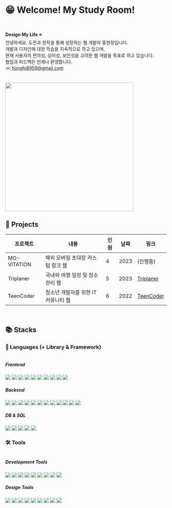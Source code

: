 # 😁 Welcome! My Study Room!

<br>

<b>Design My Life ⭐</b><br>
안녕하세요. 도전과 창작을 통해 성장하는 웹 개발자 홍현정입니다.<br>
개발과 디자인에 대한 학습을 지속적으로 하고 있으며,<br>
현재 사용자의 편의성, 심미성, 보안성을 고려한 웹 개발을 목표로 하고 있습니다.<br>
협업과 피드백은 언제나 환영합니다.<br>
✉️ honghj8959@gmail.com

<br>

<img src="https://github-readme-stats.vercel.app/api?username=ho-ong&show_icons=true&theme=radical)](https://github.com/ho-ong/github-readme-stats" style="width: 400" />

<br>

## 📁 Projects

| 프로젝트 | 내용 | 인원 | 날짜 | 링크 |
|---|---|---|---|---|
| MO-VITATION | 해외 모바일 초대장 커스텀 링크 웹 | 4 | 2023 | (진행중) |
| Triplaner | 국내외 여행 일정 및 장소 관리 웹 | 5 | 2023 | [Triplaner](https://github.com/ho-ong/triplaner-project) |
| TeenCoder | 청소년 개발자를 위한 IT 커뮤니티 웹 | 6 | 2022 | [TeenCoder](https://github.com/ho-ong/teencoder-project) |

<br>

## 📚 Stacks

### 💬 Languages (+ Library & Framework)
<div style="display: inline-block">
 <!-- Frontend -->
 <h5>Frontend</h5>
 <img src="https://img.shields.io/badge/HTML-E34F26?style=flat&logo=HTML5&logoColor=white" />
 <img src="https://img.shields.io/badge/CSS-1572B6?style=flat&logo=CSS3&logoColor=white" />
 <img src="https://img.shields.io/badge/Sass-CC6699?style=flat&logo=Sass&logoColor=white" />
 <img src="https://img.shields.io/badge/JavaScript-F7DF1E?style=flat&logo=JavaScript&logoColor=white" />
 <img src="https://img.shields.io/badge/jQuery-0769AD?style=flat&logo=jQuery&logoColor=white" />
 <img src="https://img.shields.io/badge/Bootstrap-7952B3?style=flat&logo=Bootstrap&logoColor=white" />
 <img src="https://img.shields.io/badge/Svelte-FF3E00?style=flat&logo=Svelte&logoColor=white" />
 <img src="https://img.shields.io/badge/Vue.js-4FC08D?style=flat&logo=Vue.js&logoColor=white" />
 <img src="https://img.shields.io/badge/React.js-61DAFB?style=flat&logo=React&logoColor=white" />
 <img src="https://img.shields.io/badge/Redux-764ABC?style=flat&logo=Redux&logoColor=white" />
 <!-- Backend -->
 <h5>Backend</h5>
 <img src="https://img.shields.io/badge/Java-007396?style=flat&logo=coffeescript&logoColor=white" />
 <img src="https://img.shields.io/badge/Spring-6DB33F?style=flat&logo=Spring&logoColor=white" />
 <img src="https://img.shields.io/badge/SpringBoot-6DB33F?style=flat&logo=SpringBoot&logoColor=white" />
 <img src="https://img.shields.io/badge/Node.js-339933?style=flat&logo=Node.js&logoColor=white" />
 <img src="https://img.shields.io/badge/Python-3776AB?style=flat&logo=Python&logoColor=white" />
 <img src="https://img.shields.io/badge/Flask-000000?style=flat&logo=Flask&logoColor=white" />
 <img src="https://img.shields.io/badge/R-276DC3?style=flat&logo=R&logoColor=white" />
 <img src="https://img.shields.io/badge/MyBatis-000000?style=flat&logo=Fluentd&logoColor=white" />
 <img src="https://img.shields.io/badge/Maven-C71A36?style=flat&logo=ApacheMaven&logoColor=white" />
 <img src="https://img.shields.io/badge/Gradle-02303A?style=flat&logo=Gradle&logoColor=white" />
 <img src="https://img.shields.io/badge/Tomcat-F8DC75?style=flat&logo=ApacheTomcat&logoColor=white" />
 <img src="https://img.shields.io/badge/Linux-FCC624?style=flat&logo=Linux&logoColor=white" />
 <!-- DB & SQL -->
 <h5>DB & SQL</h5>
 <img src="https://img.shields.io/badge/OracleSQL-F80000?style=flat&logo=Oracle&logoColor=white" />
 <img src="https://img.shields.io/badge/MySQL-4479A1?style=flat&logo=MySQL&logoColor=white" />
 <img src="https://img.shields.io/badge/PostgreSQL-4169E1?style=flat&logo=PostgreSQL&logoColor=white" />
 <img src="https://img.shields.io/badge/MongoDB-47A248?style=flat&logo=MongoDB&logoColor=white" />
 <img src="https://img.shields.io/badge/Firebase-FFCA28?style=flat&logo=Firebase&logoColor=white" />
</div>

<br>

### 🛠 Tools
<div style="display: inline-block">
 <!-- Development Tools -->
 <h5>Development Tools</h5>
 <img src="https://img.shields.io/badge/IntelliJ%20IDEA-000000?style=flat&logo=IntelliJIDEA&logoColor=white" />
 <img src="https://img.shields.io/badge/PyCharm-000000?style=flat&logo=PyCharm&logoColor=white" />
 <img src="https://img.shields.io/badge/Eclipse-2C2255?style=flat&logo=EclipseIDE&logoColor=white" />
 <img src="https://img.shields.io/badge/Visual%20Studio%20Code-007ACC?style=flat&logo=VisualStudioCode&logoColor=white" />
 <img src="https://img.shields.io/badge/RStudio-75AADB?style=flat&logo=RStudio&logoColor=white" />
 <img src="https://img.shields.io/badge/Anaconda-44A833?style=flat&logo=Anaconda&logoColor=white" />
 <img src="https://img.shields.io/badge/Postman-FF6C37?style=flat&logo=Postman&logoColor=white" />
 <img src="https://img.shields.io/badge/FileZilla-BF0000?style=flat&logo=FileZilla&logoColor=white" />
 <img src="https://img.shields.io/badge/GitHub-181717?style=flat&logo=GitHub&logoColor=white" />
 <!-- Design Tools -->
 <h5>Design Tools</h5>
 <img src="https://img.shields.io/badge/Figma-F24E1E?style=flat&logo=Figma&logoColor=white" />
 <img src="https://img.shields.io/badge/InVision-FF3366?style=flat&logo=InVision&logoColor=white" />
 <img src="https://img.shields.io/badge/Sketch-F7B500?style=flat&logo=Sketch&logoColor=white" />
 <img src="https://img.shields.io/badge/Adobe%20XD-FF61F6?style=flat&logo=AdobeXD&logoColor=white" />
 <img src="https://img.shields.io/badge/Adobe%20Dreamweaver-FF61F6?style=flat&logo=AdobeDreamweaver&logoColor=white" />
 <img src="https://img.shields.io/badge/Adobe%20Illustrator-FF9A00?style=flat&logo=AdobeIllustrator&logoColor=white" />
 <img src="https://img.shields.io/badge/Adobe%20InDesign-FF3366?style=flat&logo=AdobeInDesign&logoColor=white" />
 <img src="https://img.shields.io/badge/Adobe%20Lightroom-31A8FF?style=flat&logo=AdobeLightroom&logoColor=white" />
 <img src="https://img.shields.io/badge/Adobe%20Photoshop-31A8FF?style=flat&logo=AdobePhotoshop&logoColor=white" />
</div>
